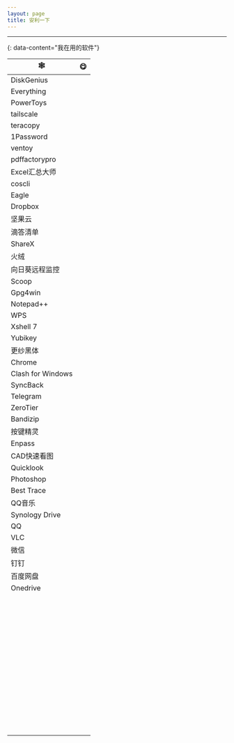 ```yaml
---
layout: page 
title: 安利一下
---
```


---
{: data-content="我在用的软件"}

| 🕸                 | 😋    |
| ----------------- | ---- |
| DiskGenius        |      |
| Everything        |      |
| PowerToys         |      |
| tailscale         |      |
| teracopy          |      |
| 1Password         |      |
| ventoy            |      |
| pdffactorypro     |      |
| Excel汇总大师     |      |
| coscli            |      |
| Eagle             |      |
| Dropbox           |      |
| 坚果云            |      |
| 滴答清单          |      |
| ShareX            |      |
| 火绒              |      |
| 向日葵远程监控    |      |
| Scoop             |      |
| Gpg4win           |      |
| Notepad++         |      |
| WPS               |      |
| Xshell 7          |      |
| Yubikey           |      |
| 更纱黑体          |      |
| Chrome            |      |
| Clash for Windows |      |
| SyncBack          |      |
| Telegram          |      |
| ZeroTier          |      |
| Bandizip          |      |
| 按键精灵          |      |
| Enpass            |      |
| CAD快速看图       |      |
| Quicklook         |      |
| Photoshop         |      |
| Best Trace        |      |
| QQ音乐            |      |
| Synology Drive    |      |
| QQ                |      |
| VLC               |      |
| 微信              |      |
| 钉钉              |      |
| 百度网盘          |      |
| Onedrive          |      |
|                   |      |
|                   |      |
|                   |      |
|                   |      |
|                   |      |
|                   |      |
|                   |      |
|                   |      |
|                   |      |
|                   |      |
|                   |      |
|                   |      |
|                   |      |
|                   |      |
|                   |      |
|                   |      |
|                   |      |
|                   |      |
|                   |      |
|                   |      |
|                   |      |
|                   |      |
|                   |      |
|                   |      |
|                   |      |
|                   |      |
|                   |      |
|                   |      |
|                   |      |
|                   |      |
|                   |      |
|                   |      |
|                   |      |
|                   |      |
|                   |      |
|                   |      |
|                   |      |
|                   |      |
|                   |      |
|                   |      |
|                   |      |
|                   |      |
|                   |      |
|                   |      |
|                   |      |
|                   |      |
|                   |      |
|                   |      |
|                   |      |
|                   |      |
|                   |      |
|                   |      |
|                   |      |
|                   |      |

